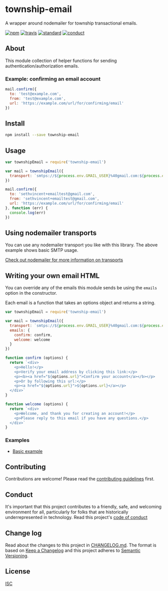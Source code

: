 # township-email

A wrapper around nodemailer for township transactional emails.

[![npm][npm-image]][npm-url]
[![travis][travis-image]][travis-url]
[![standard][standard-image]][standard-url]
[![conduct][conduct]][conduct-url]

[npm-image]: https://img.shields.io/npm/v/township-email.svg?style=flat-square
[npm-url]: https://www.npmjs.com/package/township-email
[travis-image]: https://img.shields.io/travis/sethvincent/township-email.svg?style=flat-square
[travis-url]: https://travis-ci.org/sethvincent/township-email
[standard-image]: https://img.shields.io/badge/code%20style-standard-brightgreen.svg?style=flat-square
[standard-url]: http://npm.im/standard
[conduct]: https://img.shields.io/badge/code%20of%20conduct-contributor%20covenant-green.svg?style=flat-square
[conduct-url]: CONDUCT.md

## About

This module collection of helper functions for sending authentication/authorization emails.

### Example: confirming an email account

```js
mail.confirm({
  to: 'test@example.com',
  from: 'test@example.com',
  url: 'https://example.com/url/for/confirming/email'
})
```

## Install

```sh
npm install --save township-email
```

## Usage

```js
var townshipEmail = require('township-email')

var mail = townshipEmail({
  transport: `smtps://${process.env.GMAIL_USER}%40gmail.com:${process.env.GMAIL_PASS}@smtp.gmail.com`
})

mail.confirm({
  to: 'sethvincent+emailtest@gmail.com',
  from: 'sethvincent+emailtest@gmail.com',
  url: 'https://example.com/url/for/confirming/email'
}, function (err) {
  console.log(err)
})
```

## Using nodemailer transports

You can use any nodemailer transport you like with this library. The above example shows basic SMTP usage.

[Check out nodemailer for more information on transports](https://www.npmjs.com/package/nodemailer)

## Writing your own email HTML

You can override any of the emails this module sends be using the `emails` option in the constructor.

Each email is a function that takes an options object and returns a string.

```js
var townshipEmail = require('township-email')

var mail = townshipEmail({
  transport: `smtps://${process.env.GMAIL_USER}%40gmail.com:${process.env.GMAIL_PASS}@smtp.gmail.com`,
  emails: {
    confirm: confirm,
    welcome: welcome
  }
})

function confirm (options) {
  return `<div>
    <p>Hello!</p>
    <p>Verify your email address by clicking this link:</p>
    <p><b><a href="${options.url}">Confirm your account</a></b></p>
    <p>Or by following this url:</p>
    <p><a href="${options.url}">${options.url}</a></p>
  </div>`
}

function welcome (options) {
  return `<div>
    <p>Welcome, and thank you for creating an account!</p>
    <p>Please reply to this email if you have any questions.</p>
  </div>`
}
```

### Examples
- [Basic example](examples/basic-usage.js)

## Contributing

Contributions are welcome! Please read the [contributing guidelines](CONTRIBUTING.md) first.

## Conduct

It's important that this project contributes to a friendly, safe, and welcoming environment for all, particularly for folks that are historically underrepresented in technology. Read this project's [code of conduct](CONDUCT.md)

## Change log

Read about the changes to this project in [CHANGELOG.md](CHANGELOG.md). The format is based on [Keep a Changelog](http://keepachangelog.com/) and this project adheres to [Semantic Versioning](http://semver.org/).

## License

[ISC](LICENSE.md)
